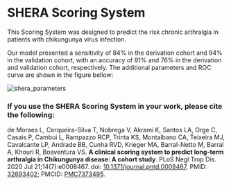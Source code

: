 #  SHERA Scoring System

This Scoring System was designed to predict the risk chronic arthralgia in patients with chikungunya virus infection.

Our model presented a sensitivity of 84% in the derivation cohort and 94% in the validation cohort, with an accuracy of 81% and 76% in the derivation and validation cohort, respectively.
The additional parameters and ROC curve are shown in the figure bellow:

 ![shera_parameters](/code/www/parameters.jpg)

### If you use the SHERA Scoring System in your work, please cite the following:

de Moraes L, Cerqueira-Silva T, Nobrega V, Akrami K, Santos LA, Orge C, Casais P, Cambui L, Rampazzo RCP, Trinta KS, Montalbano CA, Teixeira MJ, Cavalcante LP, Andrade BB, Cunha RVD, Krieger MA, Barral-Netto M, Barral A, Khouri R, Boaventura VS. **A clinical scoring system to predict long-term arthralgia in Chikungunya disease: A cohort study**. PLoS Negl Trop Dis. 2020 Jul 21;14(7):e0008467. doi: [10.1371/journal.pntd.0008467](https://doi.org/10.1371/journal.pntd.0008467). PMID: [32693402](https://pubmed.ncbi.nlm.nih.gov/32693402); PMCID: [PMC7373495](https://pmc.ncbi.nlm.nih.gov/articles/PMC7373495/).
